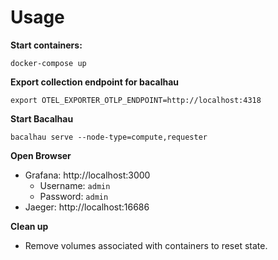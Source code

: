 # Usage
**Start containers:**
```shell
docker-compose up
```
**Export collection endpoint for bacalhau**
```shell
export OTEL_EXPORTER_OTLP_ENDPOINT=http://localhost:4318
 ```
**Start Bacalhau**
```shell
bacalhau serve --node-type=compute,requester
```
**Open Browser**
- Grafana: http://localhost:3000
  - Username: `admin`
  - Password: `admin`
- Jaeger: http://localhost:16686

**Clean up**
- Remove volumes associated with containers to reset state.